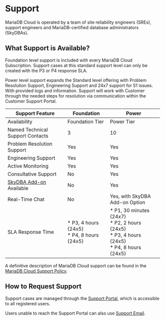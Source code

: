 # Support
MariaDB Cloud is operated by a team of site reliability engineers (SREs), support engineers and MariaDB-certified database administrators (SkyDBAs).

## What Support is Available?
Foundation level support is included with every MariaDB Cloud Subscription. Support cases at this standard support level can only be created with the P3 or P4 response SLA.

Power level support expands the Standard level offering with Problem Resolution Support, Engineering Support and 24x7 support for S1 issues. With provided logs and information. Support will work with Customer through the needed steps for resolution via communication within the Customer Support Portal.

| Support Feature | Foundation | Power |
| --- | --- | --- |
| Availability | Foundation Tier | Power Tier |
| Named Technical Support Contacts | 3   | 10  |
| Problem Resolution Support | Yes | Yes |
| Engineering Support | Yes | Yes |
| Active Monitoring | Yes | Yes |
| Consultative Support | No  | Yes  |
| [SkyDBA Add-on](FractionalDBA.md) Available | No  | Yes |
| Real-Time Chat | No  | Yes, with SkyDBA Add-on Option |
| SLA Response Time | * P3, 4 hours (24x5)<br>* P4, 8 hours (24x5) | * P1, 30 minutes (24x7)<br> * P2, 2 hours (24x5)<br> * P3, 4 hours (24x5)<br> * P4, 8 hours (24x5) |

A definitive description of MariaDB Cloud support can be found in the [MariaDB Cloud Support Policy](https://skysql.com/support-policy/).

## How to Request Support
Support cases are managed through the [Support Portal](https://support.skysql.com/), which is accessible to all registered users.

Users unable to reach the Support Portal can also use [Support Email](mailto:support@skysql.com).

